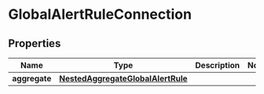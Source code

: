 

# GlobalAlertRuleConnection


## Properties

Name | Type | Description | Notes
------------ | ------------- | ------------- | -------------
**aggregate** | [**NestedAggregateGlobalAlertRule**](NestedAggregateGlobalAlertRule.md) |  | 



